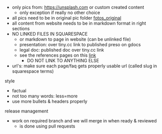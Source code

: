 
- only pics from: https://unsplash.com or custom created content
    - only exception if really no other choice
- all pics need to be in original pic folder [fotos_original](fotos_original)
- all content from website needs to be in markdown format in right sections
- NO LINKED FILES IN SQUARESPACE
    - or markdown to page in website (can be unlinked file)
    - presentation: over tiny.cc link to published preso on gdocs
    - legal doc: published doc over tiny.cc link
    - see the references pages on this [link](https://docs.google.com/document/d/1rkqcLK2m8PXIOk4eRwWOHBRaLxVCTbqqdnEnQAKlEJ0/edit)
        - DO NOT LINK TO ANYTHING ELSE
- url's: make sure each page/faq gets properly usable url (called slug in squarespace terms)

style
- factual
- not too many words: less=more
- use more bullets & headers properly

release management
- work on required branch and we will merge in when ready & reviewed
    - is done using pull requests

